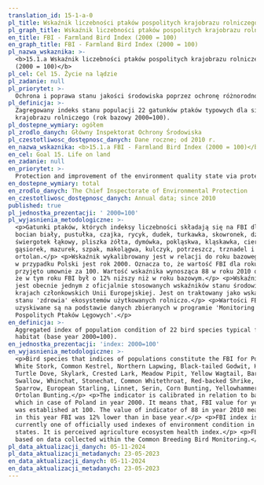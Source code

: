 ```yaml
---
translation_id: 15-1-a-0
pl_title: Wskaźnik liczebności ptaków pospolitych krajobrazu rolniczego FBI (2000 = 100)
pl_graph_title: Wskaźnik liczebności ptaków pospolitych krajobrazu rolniczego FBI (2000 = 100)
en_title: FBI - Farmland Bird Index (2000 = 100)
en_graph_title: FBI - Farmland Bird Index (2000 = 100)
pl_nazwa_wskaznika: >-
  <b>15.1.a Wskaźnik liczebności ptaków pospolitych krajobrazu rolniczego FBI
  (2000 = 100)</b>
pl_cel: Cel 15. Życie na lądzie
pl_zadanie: null
pl_priorytet: >-
  Ochrona i poprawa stanu jakości środowiska poprzez ochronę różnorodności biologicznej, w tym obszarowych form ochrony przyrody, poprawę jakości i ochronę czystości wód
pl_definicja: >-
  Zagregowany indeks stanu populacji 22 gatunków ptaków typowych dla siedlisk
  krajobrazu rolniczego (rok bazowy 2000=100).
pl_dostepne_wymiary: ogółem
pl_zrodlo_danych: Główny Inspektorat Ochrony Środowiska
pl_czestotliwosc_dostępnosc_danych: Dane roczne; od 2010 r.
en_nazwa_wskaznika: <b>15.1.a FBI - Farmland Bird Index (2000 = 100)</b>
en_cel: Goal 15. Life on land
en_zadanie: null
en_priorytet: >-
  Protection and improvement of the environment quality state via protection of biodiversity, including area forms of nature protection, improvement of water quality and protection of water purity
en_dostepne_wymiary: total
en_zrodlo_danych: The Chief Inspectorate of Environmental Protection
en_czestotliwosc_dostępnosc_danych: Annual data; since 2010
published: true
pl_jednostka_prezentacji: ' 2000=100'
pl_wyjasnienia_metodologiczne: >-
  <p>Gatunki ptaków, których indeksy liczebności składają się na FBI dla Polski:
  bocian biały, pustułka, czajka, rycyk, dudek, turkawka, skowronek, dzierlatka,
  świergotek łąkowy, pliszka żółta, dymówka, pokląskwa, kląskawka, cierniówka,
  gąsiorek, mazurek, szpak, makolągwa, kulczyk, potrzeszcz, trznadel i
  ortolan.</p> <p>Wskaźnik wykalibrowany jest w relacji do roku bazowego, którym
  w przypadku Polski jest rok 2000. Oznacza to, że wartość FBI dla roku 2000
  przyjęto umownie za 100. Wartość wskaźnika wynosząca 88 w roku 2010 oznacza,
  że w tym roku FBI był o 12% niższy niż w roku bazowym.</p> <p>Wskaźnik FBI
  jest obecnie jednym z oficjalnie stosowanych wskaźników stanu środowiska w
  krajach członkowskich Unii Europejskiej. Jest on traktowany jako wskaźnik
  stanu 'zdrowia' ekosystemów użytkowanych rolniczo.</p> <p>Wartości FBI
  uzyskiwane są na podstawie danych zbieranych w programie 'Monitoring
  Pospolitych Ptaków Lęgowych'.</p>
en_definicja: >-
  Aggregated index of population condition of 22 bird species typical for rural
  habitat (base year 2000=100).
en_jednostka_prezentacji: 'index: 2000=100'
en_wyjasnienia_metodologiczne: >-
  <p>Bird species that indices of populations constitute the FBI for Poland are:
  White Stork, Common Kestrel, Northern Lapwing, Black-tailed Godwit, Hoopoe,
  Turtle Dove, Skylark, Crested Lark, Meadow Pipit, Yellow Wagtail, Barn
  Swallow, Whinchat, Stonechat, Common Whitethroat, Red-backed Shrike, Tree
  Sparrow, European Starling, Linnet, Serin, Corn Bunting, Yellowhammer and
  Ortolan Bunting.</p> <p>The indicator is calibrated in relation to base year,
  which in case of Poland in year 2000. It means that, FBI value for year 2000
  was established at 100. The value of indicator of 88 in year 2010 means that
  in this year FBI was 12% lower than in base year.</p> <p>FBI index is
  currently one of officially used indexes of environment condition in EU member
  states. It is perceived agriculture ecosystem health index.</p> <p>FBI is
  based on data collected within the Common Breeding Bird Monitoring.</p>
pl_data_aktualizacji_danych: 05-11-2024
pl_data_aktualizacji_metadanych: 23-05-2023
en_data_aktualizacji_danych: 05-11-2024
en_data_aktualizacji_metadanych: 23-05-2023
---
```

